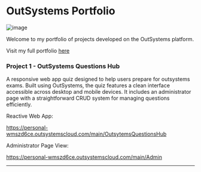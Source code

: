 # OutSystems Portfolio

![image](https://github.com/user-attachments/assets/14b23cf1-92e7-4ff4-90b1-8e6aec75fd6d)

Welcome to my portfolio of projects developed on the OutSystems platform.

Visit my full portfolio [here](https://personal-wmszd6ce.outsystemscloud.com/Portfolio/Portfolio)

### Project 1 - OutSystems Questions Hub

A responsive web app quiz designed to help users prepare for outsystems exams. Built using OutSystems, the quiz features a clean interface accessible across desktop and mobile devices. It includes an administrator page with a straightforward CRUD system for managing questions efficiently.

Reactive Web App:

https://personal-wmszd6ce.outsystemscloud.com/main/OutsytemsQuestionsHub

Administrator Page View:

https://personal-wmszd6ce.outsystemscloud.com/main/Admin

---

